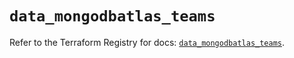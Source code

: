# `data_mongodbatlas_teams`

Refer to the Terraform Registry for docs: [`data_mongodbatlas_teams`](https://registry.terraform.io/providers/mongodb/mongodbatlas/1.33.0/docs/data-sources/teams).
